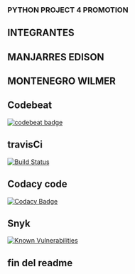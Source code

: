 ### PYTHON PROJECT 4 PROMOTION

## INTEGRANTES
## MANJARRES EDISON
## MONTENEGRO WILMER

## Codebeat
[![codebeat badge](https://codebeat.co/badges/a53b8833-55f9-4011-9053-06105386c15c)](https://codebeat.co/projects/github-com-wilmermontenegrogithub-my_project_wimo_edmav2-master)

## travisCi
[![Build Status](https://travis-ci.com/WilmerMontenegroGitHub/my_project_wimo_edmaV2.svg?branch=master)](https://travis-ci.com/WilmerMontenegroGitHub/my_project_wimo_edmaV2)

## Codacy code
[![Codacy Badge](https://api.codacy.com/project/badge/Grade/6378f91985454e8280706bb00f247a54)](https://www.codacy.com/app/wijumont/my_project_wimo_edmaV2?utm_source=github.com&amp;utm_medium=referral&amp;utm_content=WilmerMontenegroGitHub/my_project_wimo_edmaV2&amp;utm_campaign=Badge_Grade)

## Snyk
[![Known Vulnerabilities](https://snyk.io/test/github/WilmerMontenegroGitHub/my_project_wimo_edmaV2/badge.svg?targetFile=requirements.txt)](https://snyk.io/test/github/WilmerMontenegroGitHub/my_project_wimo_edmaV2?targetFile=requirements.txt)

## fin del readme

